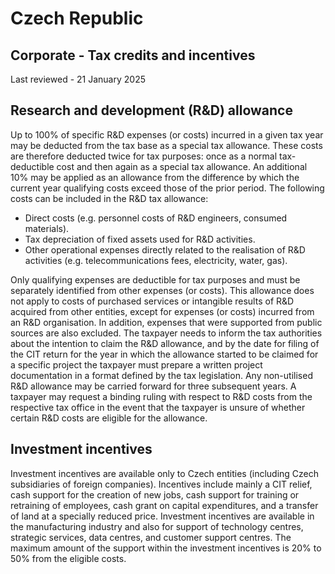 # Czech Republic
## Corporate - Tax credits and incentives
Last reviewed - 21 January 2025
## Research and development (R&D) allowance
Up to 100% of specific R&D expenses (or costs) incurred in a given tax year may be deducted from the tax base as a special tax allowance. These costs are therefore deducted twice for tax purposes: once as a normal tax-deductible cost and then again as a special tax allowance. An additional 10% may be applied as an allowance from the difference by which the current year qualifying costs exceed those of the prior period.
The following costs can be included in the R&D tax allowance:
  * Direct costs (e.g. personnel costs of R&D engineers, consumed materials).
  * Tax depreciation of fixed assets used for R&D activities.
  * Other operational expenses directly related to the realisation of R&D activities (e.g. telecommunications fees, electricity, water, gas).


Only qualifying expenses are deductible for tax purposes and must be separately identified from other expenses (or costs). This allowance does not apply to costs of purchased services or intangible results of R&D acquired from other entities, except for expenses (or costs) incurred from an R&D organisation. In addition, expenses that were supported from public sources are also excluded.
The taxpayer needs to inform the tax authorities about the intention to claim the R&D allowance, and by the date for filing of the CIT return for the year in which the allowance started to be claimed for a specific project the taxpayer must prepare a written project documentation in a format defined by the tax legislation.
Any non-utilised R&D allowance may be carried forward for three subsequent years.
A taxpayer may request a binding ruling with respect to R&D costs from the respective tax office in the event that the taxpayer is unsure of whether certain R&D costs are eligible for the allowance.
## Investment incentives
Investment incentives are available only to Czech entities (including Czech subsidiaries of foreign companies). Incentives include mainly a CIT relief, cash support for the creation of new jobs, cash support for training or retraining of employees, cash grant on capital expenditures, and a transfer of land at a specially reduced price.
Investment incentives are available in the manufacturing industry and also for support of technology centres, strategic services, data centres, and customer support centres.
The maximum amount of the support within the investment incentives is 20% to 50% from the eligible costs.
